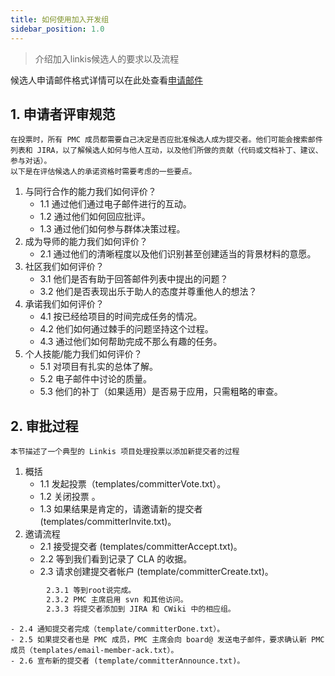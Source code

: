 ```yaml
---
title: 如何使用加入开发组
sidebar_position: 1.0
---
```

> 介绍加入linkis候选人的要求以及流程

候选人申请邮件格式详情可以在此处查看[申请邮件](https://community.apache.org/newcommitter.html#new-committer-process)
## 1. 申请者评审规范
    在投票时，所有 PMC 成员都需要自己决定是否应批准候选人成为提交者。他们可能会搜索邮件列表和 JIRA，以了解候选人如何与他人互动，以及他们所做的贡献（代码或文档补丁、建议、参与对话）。
    以下是在评估候选人的承诺资格时需要考虑的一些要点。
1. 与同行合作的能力我们如何评价？
   - 1.1 通过他们通过电子邮件进行的互动。
   - 1.2 通过他们如何回应批评。
   - 1.3 通过他们如何参与群体决策过程。
2. 成为导师的能力我们如何评价？  
   - 2.1 通过他们的清晰程度以及他们识别甚至创建适当的背景材料的意愿。
3. 社区我们如何评价？
   - 3.1 他们是否有助于回答邮件列表中提出的问题？
   - 3.2 他们是否表现出乐于助人的态度并尊重他人的想法？
4. 承诺我们如何评价？
   - 4.1 按已经给项目的时间完成任务的情况。
   - 4.2 他们如何通过棘手的问题坚持这个过程。
   - 4.3 通过他们如何帮助完成不那么有趣的任务。
5. 个人技能/能力我们如何评价？
   - 5.1 对项目有扎实的总体了解。
   - 5.2 电子邮件中讨论的质量。
   - 5.3 他们的补丁（如果适用）是否易于应用，只需粗略的审查。

## 2. 审批过程
    本节描述了一个典型的 Linkis 项目处理投票以添加新提交者的过程
1. 概括 
    - 1.1 发起投票（templates/committerVote.txt）。
    - 1.2 关闭投票 。
    - 1.3 如果结果是肯定的，请邀请新的提交者 (templates/committerInvite.txt)。
2. 邀请流程
    - 2.1 接受提交者 (templates/committerAccept.txt)。
    - 2.2 等到我们看到记录了 CLA 的收据。
    - 2.3 请求创建提交者帐户 (template/committerCreate.txt)。
```html
        2.3.1 等到root说完成。
        2.3.2 PMC 主席启用 svn 和其他访问。
        2.3.3 将提交者添加到 JIRA 和 CWiki 中的相应组。
```

    - 2.4 通知提交者完成（template/committerDone.txt）。
    - 2.5 如果提交者也是 PMC 成员，PMC 主席会向 board@ 发送电子邮件，要求确认新 PMC 成员（templates/email-member-ack.txt）。
    - 2.6 宣布新的提交者 (template/committerAnnounce.txt)。
